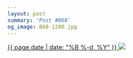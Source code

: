```yaml
---
layout: post
summary: 'Post #868'
og_image: 868-1280.jpg
---
```


<p>
 <time>
  <a href="/868">
   {{ page.date | date: "%B %-d, %Y" }}
  </a>
 </time>
 <a href="/868">
  <img data-taken="7/3/2019" sizes="(min-width: 700px) 50vw, calc(100vw - 2rem)" src="{{ site.assets_url }}/868-640.jpg" srcset="{{ site.assets_url }}/868-320.jpg 320w, {{ site.assets_url }}/868-640.jpg 640w, {{ site.assets_url }}/868-960.jpg 960w, {{ site.assets_url }}/868-1280.jpg 1280w"/>
 </a>
</p>
